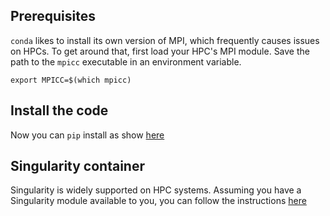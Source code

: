 ## Prerequisites
`conda` likes to install its own version of MPI, which frequently causes issues on HPCs. To get around that, first load your HPC's MPI module. Save the path to the `mpicc` executable in an environment variable.
```
export MPICC=$(which mpicc)
```
## Install the code
Now you can `pip` install as show [here](../local_install/#with-pip)

## Singularity container
Singularity is widely supported on HPC systems. Assuming you have a Singularity module available to you, you can follow the instructions [here](../local_install/#with-singularity)
